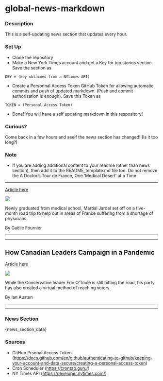 # global-news-markdown

### Description 
This is a self-updating news section that updates every hour.

### Set Up 
* Clone the repository
* Make a New York Times account and get a Key for top stories section. Save the section as 
 ```
 KEY = (key obtained from a NYtimes API)
 ```
*  Create a Personnal Access Token GitHub Token for allowing automatic commits and push of updated markdown. (Push and commit authorization is enough). Save this Token as 
```
TOKEN = (Personal Access Token)
```
* Done! You will have a self updating markdown in this respository!

### Curious?
Come back in a few hours and seeif the news section has changed! (Is it too long?)

### Note
* If you are adding additional content to your readme (other than news section), then add it to the README_template.md file too. Do not remove the A Doctor’s Tour de France, One ‘Medical Desert’ at a Time
---------------------------------------------------------

[Article here](https://www.nytimes.com/2021/08/28/world/europe/france-doctor-shortage-health-care-rural.html)

[![](https://static01.nyt.com/images/2021/08/25/world/xxfrance-doctor01/merlin_191117265_14e2dff9-157e-48f2-a5fa-9f5f6be253fc-superJumbo.jpg)](https://www.nytimes.com/2021/08/28/world/europe/france-doctor-shortage-health-care-rural.html)

Newly graduated from medical school, Martial Jardel set off on a five-month road trip to help out in areas of France suffering from a shortage of physicians.

By Gaëlle Fournier

* * *

* * *

How Canadian Leaders Campaign in a Pandemic
-------------------------------------------

[Article here](https://www.nytimes.com/2021/08/27/world/canada/canada-leaders-campaign-pandemic.html)

[![](https://static01.nyt.com/images/2021/08/27/world/27canadaletter-conservatives2/27canadaletter-conservatives2-superJumbo.jpg)](https://www.nytimes.com/2021/08/27/world/canada/canada-leaders-campaign-pandemic.html)

While the Conservative leader Erin O’Toole is still hitting the road, his party has also created a virtual method of reaching voters.

By Ian Austen

* * *

* * *

### News Section 
{news_section_data}


### Sources 
* GitHub Prsonal Access Token (https://docs.github.com/en/github/authenticating-to-github/keeping-your-account-and-data-secure/creating-a-personal-access-token)
* Cron Scheduler (https://crontab.guru/)
* NY Times API (https://developer.nytimes.com/)
